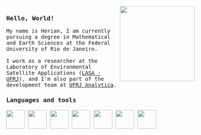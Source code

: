   <div>
  <img src='https://i.giphy.com/media/v1.Y2lkPTc5MGI3NjExcXkycmUxa2Z4a3QzenY5NTB4MHU5dmcwbGs5bmZidjlsNzc5eTlyeCZlcD12MV9pbnRlcm5hbF9naWZfYnlfaWQmY3Q9cw/ao9DUiTKH60XS/giphy.gif' height = 200 align = 'right'>
  </div>
<samp>
  <h3>Hello, World!</h3>
  
  <p>
    My name is Herian, I am currently pursuing a degree in Mathematical and Earth Sciences at the Federal University of Rio de Janeiro.<br><br>
    I work as a researcher at the Laboratory of Environmental Satellite Applications (<a href='https://lasa.ufrj.br/'>LASA - UFRJ</a>), and I'm also part of the development team at <a href='https://analytica.ufrj.br/'>UFRJ Analytica</a>. 
  </p>
  <p>
     <h3>Languages and tools</h3>
    <div>
     <img height = 50 width = 50 src="https://cdn.jsdelivr.net/gh/devicons/devicon/icons/python/python-original.svg" />  
     <img height = 50 width = 50 src="https://cdn.jsdelivr.net/gh/devicons/devicon@latest/icons/azuresqldatabase/azuresqldatabase-original.svg" />
     <img height = 50 width = 50 src="https://cdn.jsdelivr.net/gh/devicons/devicon@latest/icons/jupyter/jupyter-original-wordmark.svg" />
     <img height = 50 width = 50 src="https://cdn.jsdelivr.net/gh/devicons/devicon@latest/icons/anaconda/anaconda-original.svg" />    
     <img height = 50 width = 50 src="https://cdn.jsdelivr.net/gh/devicons/devicon@latest/icons/vscode/vscode-original.svg" /> 
     <img height = 50 width = 50 src="https://cdn.jsdelivr.net/gh/devicons/devicon@latest/icons/debian/debian-plain.svg" />  
     <img height = 50 width = 50 src="https://www.svgrepo.com/show/353478/bash-icon.svg" />   
    </div>
    
</samp>

